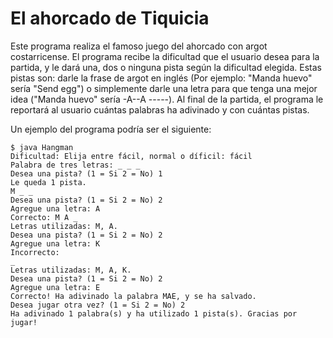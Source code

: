 # El ahorcado de Tiquicia

Este programa realiza el famoso juego del ahorcado con argot costarricense. El programa recibe la dificultad que el usuario desea para la partida, y le dará una, dos o ninguna pista según la dificultad elegida. Estas pistas son: darle la frase de argot en inglés (Por ejemplo: "Manda huevo" sería "Send egg") o simplemente darle una letra para que tenga una mejor idea ("Manda huevo" sería -A--A -----). Al final de la partida, el programa le reportará al usuario cuántas palabras ha adivinado y con cuántas pistas.

Un ejemplo del programa podría ser el siguiente:

	$ java Hangman
	Dificultad: Elija entre fácil, normal o díficil: fácil
	Palabra de tres letras: _ _ _
	Desea una pista? (1 = Si 2 = No) 1
	Le queda 1 pista.
	M _ _
	Desea una pista? (1 = Si 2 = No) 2
	Agregue una letra: A
	Correcto: M A _ 
	Letras utilizadas: M, A.
	Desea una pista? (1 = Si 2 = No) 2
	Agregue una letra: K
	Incorrecto: 
	_
	Letras utilizadas: M, A, K.
	Desea una pista? (1 = Si 2 = No) 2
	Agregue una letra: E
	Correcto! Ha adivinado la palabra MAE, y se ha salvado.
	Desea jugar otra vez? (1 = Si 2 = No) 2
	Ha adivinado 1 palabra(s) y ha utilizado 1 pista(s). Gracias por jugar!









